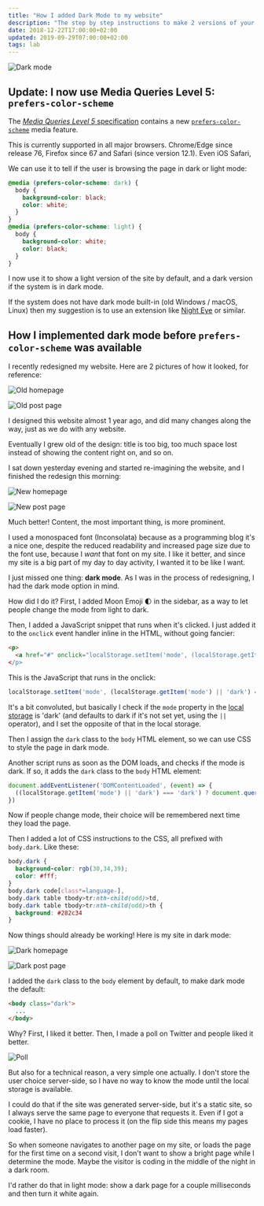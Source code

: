 ```yaml
---
title: "How I added Dark Mode to my website"
description: "The step by step instructions to make 2 versions of your website, to make it perfect for both day and night use"
date: 2018-12-22T17:00:00+02:00
updated: 2019-09-29T07:00:00+02:00
tags: lab
---
```


![Dark mode](dark-mode.png)

## Update: I now use Media Queries Level 5: `prefers-color-scheme`

The [*Media Queries Level 5* specification](https://drafts.csswg.org/mediaqueries-5/) contains a new [`prefers-color-scheme`](https://drafts.csswg.org/mediaqueries-5/#prefers-color-scheme) media feature.

This is currently supported in all major browsers. Chrome/Edge since release 76, Firefox since 67 and Safari (since version 12.1). Even iOS Safari,

We can use it to tell if the user is browsing the page in dark or light mode:

```css
@media (prefers-color-scheme: dark) {
  body {
    background-color: black;
    color: white;
  }
}
@media (prefers-color-scheme: light) {
  body {
    background-color: white;
    color: black;
  }
}
```

I now use it to show a light version of the site by default, and a dark version if the system is in dark mode.

If the system does not have dark mode built-in (old Windows / macOS, Linux) then my suggestion is to use an extension like [Night Eye](https://nighteye.app/) or similar.

## How I implemented dark mode before `prefers-color-scheme` was available

I recently redesigned my website. Here are 2 pictures of how it looked, for reference:

![Old homepage](old-home.png)

![Old post page](old-post.png)

I designed this website almost 1 year ago, and did many changes along the way, just as we do with any website.

Eventually I grew old of the design: title is too big, too much space lost instead of showing the content right on, and so on.

I sat down yesterday evening and started re-imagining the website, and I finished the redesign this morning:

![New homepage](new-home.png)

![New post page](new-post.png)

Much better! Content, the most important thing, is more prominent.

I used a monospaced font (Inconsolata) because as a programming blog it's a nice one, despite the reduced readability and increased page size due to the font use, because I *want* that font on my site. I like it better, and since my site is a big part of my day to day activity, I wanted it to be like I want.

I just missed one thing: **dark mode**. As I was in the process of redesigning, I had the dark mode option in mind.

How did I do it? First, I added Moon Emoji 🌓 in the sidebar, as a way to let people change the mode from light to dark.

Then, I added a JavaScript snippet that runs when it's clicked. I just added it to the `onclick` event handler inline in the HTML, without going fancier:

```html
<p>
  <a href="#" onclick="localStorage.setItem('mode', (localStorage.getItem('mode') || 'dark') === 'dark' ? 'light' : 'dark'); localStorage.getItem('mode') === 'dark' ? document.querySelector('body').classList.add('dark') : document.querySelector('body').classList.remove('dark')" title="Dark/light
</p>
```

This is the JavaScript that runs in the onclick:

```js
localStorage.setItem('mode', (localStorage.getItem('mode') || 'dark') === 'dark' ? 'light' : 'dark'); localStorage.getItem('mode') === 'dark' ? document.querySelector('body').classList.add('dark') : document.querySelector('body').classList.remove('dark')
```

It's a bit convoluted, but basically I check if the `mode` property in the [local storage](/web-storage-api/) is 'dark' (and defaults to dark if it's not set yet, using the `||` operator), and I set the opposite of that in the local storage.

Then I assign the `dark` class to the `body` HTML element, so we can use CSS to style the page in dark mode.

Another script runs as soon as the DOM loads, and checks if the mode is dark. If so, it adds the `dark` class to the `body` HTML element:

```js
document.addEventListener('DOMContentLoaded', (event) => {
  ((localStorage.getItem('mode') || 'dark') === 'dark') ? document.querySelector('body').classList.add('dark') : document.querySelector('body').classList.remove('dark')
})
```

Now if people change mode, their choice will be remembered next time they load the page.

Then I added a lot of CSS instructions to the CSS, all prefixed with `body.dark`. Like these:

```css
body.dark {
  background-color: rgb(30,34,39);
  color: #fff;
}
body.dark code[class*=language-],
body.dark table tbody>tr:nth-child(odd)>td,
body.dark table tbody>tr:nth-child(odd)>th {
  background: #282c34
}
```

Now things should already be working! Here is my site in dark mode:

![Dark homepage](dark-home.png)

![Dark post page](dark-post.png)

I added the `dark` class to the `body` element by default, to make dark mode the default:

```html
<body class="dark">
  ...
</body>
```

Why? First, I liked it better. Then, I made a poll on Twitter and people liked it better.

![Poll](poll.png)

But also for a technical reason, a very simple one actually. I don't store the user choice server-side, so I have no way to know the mode until the local storage is available.

I could do that if the site was generated server-side, but it's a static site, so I always serve the same page to everyone that requests it. Even if I got a cookie, I have no place to process it (on the flip side this means my pages load faster).

So when someone navigates to another page on my site, or loads the page for the first time on a second visit, I don't want to show a bright page while I determine the mode. Maybe the visitor is coding in the middle of the night in a dark room.

I'd rather do that in light mode: show a dark page for a couple milliseconds and then turn it white again.
